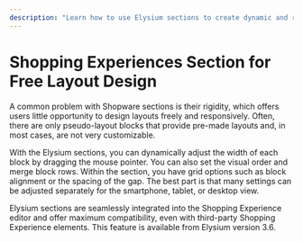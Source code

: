 ```yaml
---
description: "Learn how to use Elysium sections to create dynamic and responsive layouts in Shopware, offering maximum compatibility and customization options."
---
```


# Shopping Experiences Section for Free Layout Design

A common problem with Shopware sections is their rigidity, which offers users little opportunity to design layouts freely and responsively. Often, there are only pseudo-layout blocks that provide pre-made layouts and, in most cases, are not very customizable.

With the Elysium sections, you can dynamically adjust the width of each block by dragging the mouse pointer. You can also set the visual order and merge block rows. Within the section, you have grid options such as block alignment or the spacing of the gap. The best part is that many settings can be adjusted separately for the smartphone, tablet, or desktop view.

Elysium sections are seamlessly integrated into the Shopping Experience editor and offer maximum compatibility, even with third-party Shopping Experience elements. This feature is available from Elysium version 3.6.

